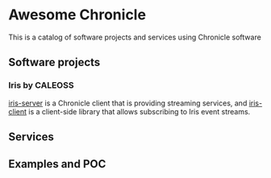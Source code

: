 # Awesome Chronicle

This is a catalog of software projects and services using Chronicle software

## Software projects

### Iris by CALEOSS

[iris-server](https://github.com/CALEOS/iris-server) is a Chronicle client that is providing streaming services, and [iris-client](https://github.com/CALEOS/iris-client) is a client-side library that allows subscribing to Iris event streams.

## Services

## Examples and POC


